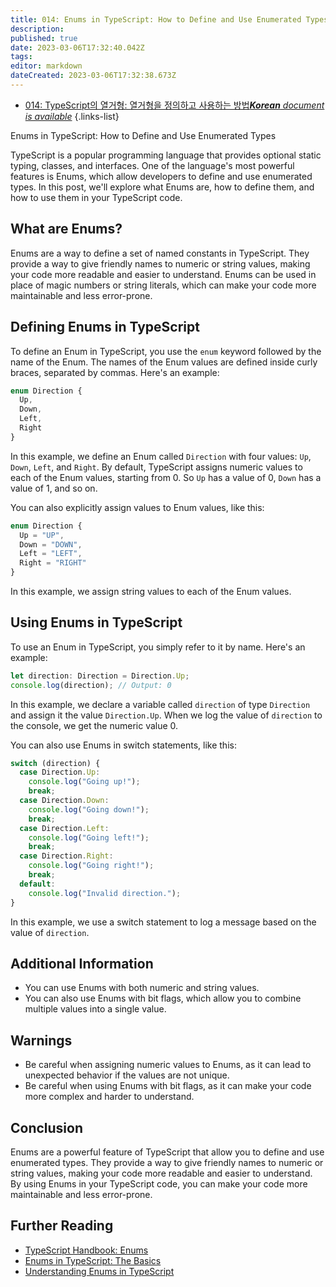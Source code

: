 ```yaml
---
title: 014: Enums in TypeScript: How to Define and Use Enumerated Types
description: 
published: true
date: 2023-03-06T17:32:40.042Z
tags: 
editor: markdown
dateCreated: 2023-03-06T17:32:38.673Z
---
```


- [014: TypeScript의 열거형: 열거형을 정의하고 사용하는 방법***Korean** document is available*](/ko/Knowledge-base/TypeScript/Learning/014-enums-in-typescript-how-to-define-and-use-enumerated-types)
{.links-list}



Enums in TypeScript: How to Define and Use Enumerated Types

TypeScript is a popular programming language that provides optional static typing, classes, and interfaces. One of the language's most powerful features is Enums, which allow developers to define and use enumerated types. In this post, we'll explore what Enums are, how to define them, and how to use them in your TypeScript code.

## What are Enums?

Enums are a way to define a set of named constants in TypeScript. They provide a way to give friendly names to numeric or string values, making your code more readable and easier to understand. Enums can be used in place of magic numbers or string literals, which can make your code more maintainable and less error-prone.

## Defining Enums in TypeScript

To define an Enum in TypeScript, you use the `enum` keyword followed by the name of the Enum. The names of the Enum values are defined inside curly braces, separated by commas. Here's an example:

```typescript
enum Direction {
  Up,
  Down,
  Left,
  Right
}
```

In this example, we define an Enum called `Direction` with four values: `Up`, `Down`, `Left`, and `Right`. By default, TypeScript assigns numeric values to each of the Enum values, starting from 0. So `Up` has a value of 0, `Down` has a value of 1, and so on.

You can also explicitly assign values to Enum values, like this:

```typescript
enum Direction {
  Up = "UP",
  Down = "DOWN",
  Left = "LEFT",
  Right = "RIGHT"
}
```

In this example, we assign string values to each of the Enum values.

## Using Enums in TypeScript

To use an Enum in TypeScript, you simply refer to it by name. Here's an example:

```typescript
let direction: Direction = Direction.Up;
console.log(direction); // Output: 0
```

In this example, we declare a variable called `direction` of type `Direction` and assign it the value `Direction.Up`. When we log the value of `direction` to the console, we get the numeric value 0.

You can also use Enums in switch statements, like this:

```typescript
switch (direction) {
  case Direction.Up:
    console.log("Going up!");
    break;
  case Direction.Down:
    console.log("Going down!");
    break;
  case Direction.Left:
    console.log("Going left!");
    break;
  case Direction.Right:
    console.log("Going right!");
    break;
  default:
    console.log("Invalid direction.");
}
```

In this example, we use a switch statement to log a message based on the value of `direction`.

## Additional Information

- You can use Enums with both numeric and string values.
- You can also use Enums with bit flags, which allow you to combine multiple values into a single value.

## Warnings

- Be careful when assigning numeric values to Enums, as it can lead to unexpected behavior if the values are not unique.
- Be careful when using Enums with bit flags, as it can make your code more complex and harder to understand.

## Conclusion

Enums are a powerful feature of TypeScript that allow you to define and use enumerated types. They provide a way to give friendly names to numeric or string values, making your code more readable and easier to understand. By using Enums in your TypeScript code, you can make your code more maintainable and less error-prone.

## Further Reading

- [TypeScript Handbook: Enums](https://www.typescriptlang.org/docs/handbook/enums.html)
- [Enums in TypeScript: The Basics](https://blog.logrocket.com/enums-in-typescript-the-basics-9fd96b0efa8a/)
- [Understanding Enums in TypeScript](https://www.sitepoint.com/understanding-enums-in-typescript/)